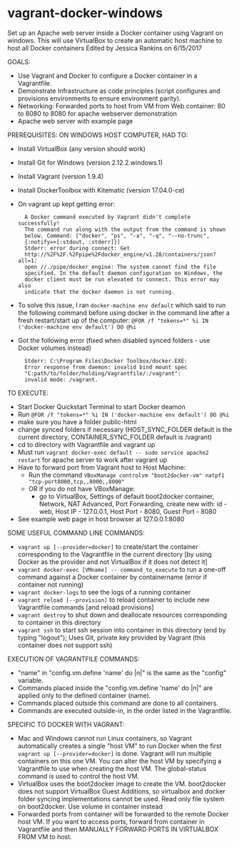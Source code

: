 # vagrant-docker-windows
Set up an Apache web server inside a Docker container using Vagrant on windows. 
This will use VirtualBox to create an automatic host machine to host all Docker containers
Edited by Jessica Rankins on 6/15/2017

GOALS:
- Use Vagrant and Docker to configure a Docker container in a Vagrantfile.
- Demonstrate Infrastructure as code principles (script configures and provisions environments to ensure environment parity).
- Networking: Forwarded ports to host from VM from Web container: 80 to 8080 to 8080 for apache webserver demonstration
- Apache web server with example page
		
PREREQUISITES: ON WINDOWS HOST COMPUTER, HAD TO:
- Install VirtualBox (any version should work)
- Install Git for Windows (version 2.12.2.windows.1)
- Install Vagrant (version 1.9.4)
- Install DockerToolbox with Kitematic (version 17.04.0-ce)
- On vagrant up kept getting error:

		
		A Docker command executed by Vagrant didn't complete successfully!
		The command run along with the output from the command is shown
		below. Command: ["docker", "ps", "-a", "-q", "--no-trunc", 
		{:notify=>[:stdout, :stderr]}]
		Stderr: error during connect: Get 
		http://%2F%2F.%2Fpipe%2Fdocker_engine/v1.28/containers/json?all=1: 
		open //./pipe/docker_engine: The system cannot find the file 
		specified. In the default daemon configuration on Windows, the 
		docker client must be run elevated to connect. This error may also 
		indicate that the docker daemon is not running.
		
		
- To solve this issue, I ran ```docker-machine env default```
		which said to run the following command before using docker in
		the command line after a fresh restart/start up of the computer:
		```@FOR /f "tokens=*" %i IN ('docker-machine env default') DO @%i```
- Got the following error (fixed when disabled synced folders - use Docker volumes instead)

		Stderr: C:\Program Files\Docker Toolbox/docker.EXE: 
		Error response from daemon: invalid bind mount spec 
		"C:path/to/folder/holding/Vagrantfile/:/vagrant": 
		invalid mode: /vagrant.
	
TO EXECUTE:
- Start Docker Quickstart Terminal to start Docker deamon
- Run ```@FOR /f "tokens=*" %i IN ('docker-machine env default') DO @%i```
- make sure you have a folder public-html
- change synced folders if necessary (HOST_SYNC_FOLDER default is the current directory,
		CONTAINER_SYNC_FOLDER default is /vagrant)
- cd to directory with Vagrantfile and vagrant up
- Must run ```vagrant docker-exec default -- sudo service apache2 restart```
		for apache server to work after vagrant up
- Have to forward port from Vagrant host to Host Machine:
	- Run the command ```VBoxManage controlvm "boot2docker-vm" natpf1 "tcp-port8000,tcp,,8000,,8000"```
	- OR if you do not have VBoxManage:
		- go to VirtualBox, Settings of default boot2docker container,
		Network, NAT Advanced, Port Forwarding, create new with:
		id - web, Host IP - 127.0.0.1, Host Port - 8080, Guest Port - 8080
- See example web page in host browser at 127.0.0.1:8080
	
SOME USEFUL COMMAND LINE COMMANDS:
- ```vagrant up [--provider=docker]``` to create/start the container 
		corresponding to the Vagrantfile in the current directory [by using
		Docker as the provider and not VirtualBox if it does not detect it]
- ```vagrant docker-exec [VMname] -- command_to_execute``` to run a 
		one-off command against a Docker container by containername
		(error if container not running)
- ```vagrant docker-logs``` to see the logs of a running container
- ```vagrant reload [--provision]``` to reload container to include new 
		Vagrantfile commands [and reload provisions]
- ```vagrant destroy``` to shut down and deallocate resources corresponding 
		to container in this directory
- ```vagrant ssh``` to start ssh session into container in this directory 
		(end by typing "logout"); Uses Git, private key provided by Vagrant
		(this container does not support ssh)

EXECUTION OF VAGRANTFILE COMMANDS:
- "name" in "config.vm.define 'name' do |n|" is the same as the
		"config" variable.
- Commands placed inside the "config.vm.define 'name' do |n|" are
		applied only to the defined container (name).
- Commands placed outside this command are done to all containers.
- Commands are executed outside-in, in the order listed in the
		Vagrantfile.

SPECIFIC TO DOCKER WITH VAGRANT:			
- Mac and Windows cannot run Linux containers, so Vagrant automatically 
		creates a single "host VM" to run Docker when the first ```vagrant up [--provider=docker]``` is done. Vagrant will run multiple containers on 
		this one VM. You can alter the host VM by specifying a Vagrantfile
		to use when creating the host VM. The global-status command is used
		to control the host VM.
- VirtualBox uses the boot2docker image to create the VM. boot2docker does
		not support VirtualBox Guest Additions, so virtualbox and docker
		folder syncing implementations cannot be used. 
		Read only file system on boot2docker. Use volume in container instead
- Forwarded ports from container will be forwarded to the remote Docker 
		host VM. If you want to access ports, forward from container in Vagrantfile
		and then MANUALLY FORWARD PORTS IN VIRTUALBOX FROM VM to host.
